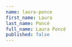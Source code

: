 ```yaml
---
name: laura-ponce
first_name: Laura
last_name: Poncé
full_name: Laura Poncé
published: false
---
```


